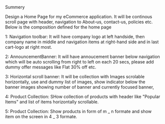 Summery

Design a Home Page for my eCommerce application. It will be continous scroll page with header, navigation to About-us, contact-us, policies etc. Below is the composition defined for the home page

1: Navigation toolbar: It will have company logo at left handside, then company name in middle and navigation items at right-hand side and in last cart-logo at right most.

2: AnnouncementBanner: It will have annoucement banner below navigation which will be auto scrolling from right to left on each 20 secs, please add dummy offer messages like Flat 30% off etc.

3: Horizontal scroll banner: It will be collection with Images scrolable horizontally, use and dummy list of images, show indicator below the banner images showing number of banner and currently focused banner,

4: Product Collection: SHow collection of products with header like "Popular Items" and list of items horizontally scrollable.

5: Product Collection: Show products in form of m _ n formate and show item on the screen in 4 _ 3 formate.
